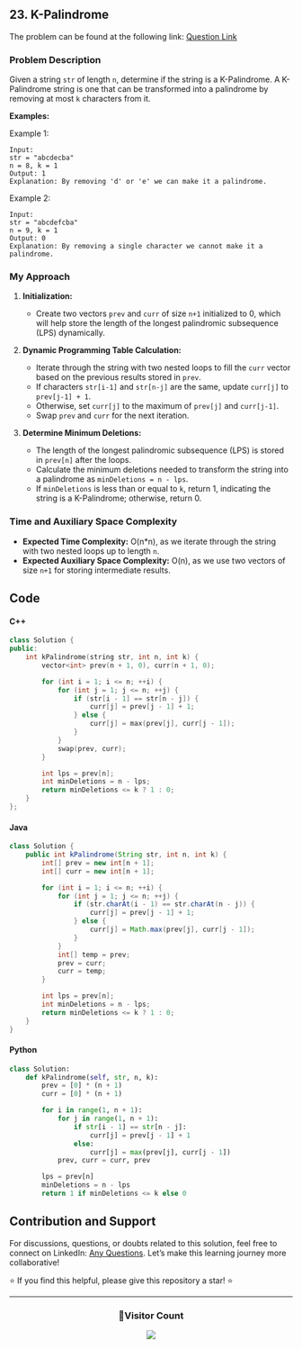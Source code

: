 ## 23. K-Palindrome

The problem can be found at the following link: [Question Link](https://www.geeksforgeeks.org/problems/find-if-string-is-k-palindrome-or-not1923/1)

### Problem Description

Given a string `str` of length `n`, determine if the string is a K-Palindrome. A K-Palindrome string is one that can be transformed into a palindrome by removing at most `k` characters from it.

**Examples:**

Example 1:

```
Input:
str = "abcdecba"
n = 8, k = 1
Output: 1
Explanation: By removing 'd' or 'e' we can make it a palindrome.
```

Example 2:

```
Input:
str = "abcdefcba"
n = 9, k = 1
Output: 0
Explanation: By removing a single character we cannot make it a palindrome.
```

### My Approach

1. **Initialization:**

   - Create two vectors `prev` and `curr` of size `n+1` initialized to 0, which will help store the length of the longest palindromic subsequence (LPS) dynamically.

2. **Dynamic Programming Table Calculation:**

   - Iterate through the string with two nested loops to fill the `curr` vector based on the previous results stored in `prev`.
   - If characters `str[i-1]` and `str[n-j]` are the same, update `curr[j]` to `prev[j-1] + 1`.
   - Otherwise, set `curr[j]` to the maximum of `prev[j]` and `curr[j-1]`.
   - Swap `prev` and `curr` for the next iteration.

3. **Determine Minimum Deletions:**
   - The length of the longest palindromic subsequence (LPS) is stored in `prev[n]` after the loops.
   - Calculate the minimum deletions needed to transform the string into a palindrome as `minDeletions = n - lps`.
   - If `minDeletions` is less than or equal to `k`, return 1, indicating the string is a K-Palindrome; otherwise, return 0.

### Time and Auxiliary Space Complexity

- **Expected Time Complexity:** O(n\*n), as we iterate through the string with two nested loops up to length `n`.
- **Expected Auxiliary Space Complexity:** O(n), as we use two vectors of size `n+1` for storing intermediate results.

## Code

#### C++

```cpp
class Solution {
public:
    int kPalindrome(string str, int n, int k) {
        vector<int> prev(n + 1, 0), curr(n + 1, 0);

        for (int i = 1; i <= n; ++i) {
            for (int j = 1; j <= n; ++j) {
                if (str[i - 1] == str[n - j]) {
                    curr[j] = prev[j - 1] + 1;
                } else {
                    curr[j] = max(prev[j], curr[j - 1]);
                }
            }
            swap(prev, curr);
        }

        int lps = prev[n];
        int minDeletions = n - lps;
        return minDeletions <= k ? 1 : 0;
    }
};
```

#### Java

```java
class Solution {
    public int kPalindrome(String str, int n, int k) {
        int[] prev = new int[n + 1];
        int[] curr = new int[n + 1];

        for (int i = 1; i <= n; ++i) {
            for (int j = 1; j <= n; ++j) {
                if (str.charAt(i - 1) == str.charAt(n - j)) {
                    curr[j] = prev[j - 1] + 1;
                } else {
                    curr[j] = Math.max(prev[j], curr[j - 1]);
                }
            }
            int[] temp = prev;
            prev = curr;
            curr = temp;
        }

        int lps = prev[n];
        int minDeletions = n - lps;
        return minDeletions <= k ? 1 : 0;
    }
}
```

#### Python

```python
class Solution:
    def kPalindrome(self, str, n, k):
        prev = [0] * (n + 1)
        curr = [0] * (n + 1)

        for i in range(1, n + 1):
            for j in range(1, n + 1):
                if str[i - 1] == str[n - j]:
                    curr[j] = prev[j - 1] + 1
                else:
                    curr[j] = max(prev[j], curr[j - 1])
            prev, curr = curr, prev

        lps = prev[n]
        minDeletions = n - lps
        return 1 if minDeletions <= k else 0
```

## Contribution and Support

For discussions, questions, or doubts related to this solution, feel free to connect on LinkedIn: [Any Questions](https://www.linkedin.com/in/patel-hetkumar-sandipbhai-8b110525a/). Let’s make this learning journey more collaborative!

⭐ If you find this helpful, please give this repository a star! ⭐

---

<div align="center">
  <h3><b>📍Visitor Count</b></h3>
</div>

<p align="center">
  <img src="https://visitor-badge.laobi.icu/badge?page_id=Hunterdii.GeeksforGeeks-POTD" />
</p>
